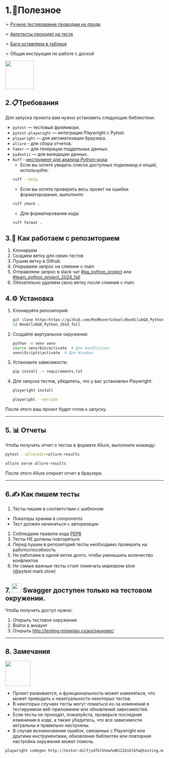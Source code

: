 # 1.📎Полезное 
➣ [Ручное тестирование проводим на проде](https://misleplav.ru/)

➣ [Автотесты проходят на тесте](http://tester:dslfjsdfblkhew%40122b1klbfw@testing.misleplav.ru/)

➣ [Баги оставляем в таблице](https://docs.google.com/spreadsheets/d/1NBimEWDxPNVlMtWHc_IML7hvNlYtQSe7i8AkilXUl6A/edit?gid=0#gid=0)

➣ Общая инструкция по работе с доской

[<img src="https://github.com/user-attachments/assets/14d75fbd-a1f0-4058-b4f5-05914851e78c" width="90" height="90">](https://docs.google.com/document/d/1ob1So07HGUwlMcEEHpgEYTBLBQzAZ6laPCRItndNJqU/edit?tab=t.0)

## 2.📋Требования

Для запуска проекта вам нужно установить следующие библиотеки:

- `pytest` — тестовый фреймворк.
- `pytest-playwright` — интеграция Playwright с Pytest.
- `playwright` — для автоматизации браузера.
- `allure` - для сбора отчетов.
- `Faker` — для генерации поддельных данных.
- `pydantic` — для валидации данных.
- `Ruff` - [инструмент для анализа Python-кода](https://docs.astral.sh/ruff/installation/) 
  - Если вы хотите увидеть список доступных подкоманд и опций, используйте:
  ```bash
  ruff --help
  ```
  - Если вы хотите проверить весь проект на ошибки форматирования, выполните:
  ```bash
  ruff check .
  ```
  - Для форматирования кода:
  ```bash
  ruff format .
  ```

## 3.🔁 Как работаем с репозиторием

1. Клонируем 
2. Создаем ветку для своих тестов 
3. Пушим ветку в Github 
4. Открываем запрос на слияние с main
5. Отправляем запрос в slack чат [#qa_python_project](https://redroverschool.slack.com/archives/C05US8RLPFU) или [#team_python_project_2024_fall](https://redroverschool.slack.com/archives/C084TBYK42F)
6. Обязательно удаляем свою ветку после слияния с main

## 4.⚙️ Установка

1. Клонируйте репозиторий:
   ```bash
   git clone https:https://github.com/RedRoverSchool/BookClubQA_Python_2024_fall.git
   cd BookClubQA_Python_2024_fall
   ```

2. Создайте виртуальное окружение:
   ```bash
   python -m venv venv
   source venv/bin/activate  # Для macOS/Linux
   venv\Scripts\activate  # Для Windows
   ```

3. Установите зависимости:
   ```bash
   pip install -r requirements.txt
   ```

4. Для запуска тестов, убедитесь, что у вас установлен Playwright:
   ```bash
   playwright install
   ```
   ```bash
   playwright --version
   ```
После этого ваш проект будет готов к запуску.

_________
## 5. 📊 Отчеты
Чтобы получить отчет о тестах в формате Allure, выполните команду:

```bash
pytest --alluredir=allure-results
```
```bash
allure serve allure-results
```
После этого Allure откроет отчет в браузере.
____________

## 6.✍ Как пишем тесты 

1. Тесты пишем в соответствии с шаблоном
 - Локаторы храним в components
 - Тест должен начинаться с авторизации
2. Соблюдаем правила кода [PEP8](https://letpy.com/python-guide/pep8/)    
3. Тесты НЕ должны повторяться 
4. Перед пушем в репозиторий тесты необходимо проверить на работоспособность 
5. Не работаем в одной ветке долго, чтобы уменьшить количество конфликтов
6. Не самые важные тесты стоит помечать маркером slow (@pytest.mark.slow)

## 7. <img src="https://github.com/user-attachments/assets/6498bf14-1bd2-4825-8513-9f16da124dfd" width="30" height="30"> Swagger доступен только на тестовом окружении. 
Чтобы получить доступ нужно:
1. Открыть тестовое окружение
2. Войти в аккаунт
3. Открыть http://testing.misleplav.ru/api/swagger/

___
## 8. Замечания
<img src="https://cdn-icons-png.flaticon.com/512/7596/7596747.png" width="80" height="80"> 

- Проект развивается, и функциональность может изменяться, что может приводить к неактуальности некоторых тестов.
- В некоторых случаях тесты могут ломаться из-за изменений в тестируемом веб-приложении или обновлений зависимостей.
- Если тесты не проходят, пожалуйста, проверьте последние изменения в коде, а также убедитесь, что все зависимости актуальны и правильно настроены.
- В случае возникновения ошибок, связанных с Playwright или другими инструментами, обновление библиотек или повторная настройка окружения может помочь.

```bash
playwright codegen http://tester:dslfjsdfblkhew%40122b1klbfw@testing.misleplav.ru/
```
